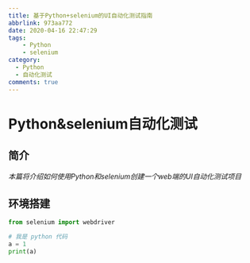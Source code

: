 ```yaml
---
title: 基于Python+selenium的UI自动化测试指南
abbrlink: 973aa772
date: 2020-04-16 22:47:29
tags: 
    - Python
    - selenium
category:
  - Python
  - 自动化测试
comments: true
---
```


# Python&selenium自动化测试
## 简介
*本篇将介绍如何使用Python和selenium创建一个web端的UI自动化测试项目*

## 环境搭建

```python
from selenium import webdriver

# 我是 python 代码
a = 1
print(a)

```
